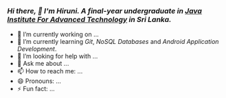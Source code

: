
### *Hi there,  👋 I'm Hiruni. A final-year undergraduate in [Java Institute For Advanced Technology](https://www.javainstitute.edu.lk/) in Sri Lanka.*

- 🔭 I’m currently working on ...
- 🌱 I’m currently learning *Git*, *NoSQL Databases* and *Android Application Development*.
- 🤔 I’m looking for help with ...
- 💬 Ask me about ...
- 📫 How to reach me: ...
- 😄 Pronouns: ...
- ⚡ Fun fact: ...

